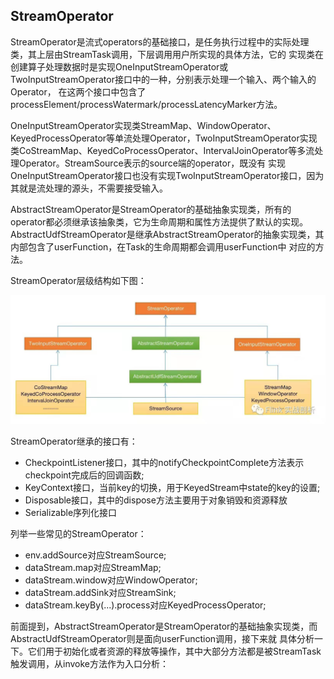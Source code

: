 StreamOperator
-------------

StreamOperator是流式operators的基础接口，是任务执行过程中的实际处理类，其上层由StreamTask调用，下层调用用户所实现的具体方法，它的
实现类在创建算子处理数据时是实现OneInputStreamOperator或TwoInputStreamOperator接口中的一种，分别表示处理一个输入、两个输入的Operator，
在这两个接口中包含了processElement/processWatermark/processLatencyMarker方法。

OneInputStreamOperator实现类StreamMap、WindowOperator、KeyedProcessOperator等单流处理Operator，TwoInputStreamOperator实现
类CoStreamMap、KeyedCoProcessOperator、IntervalJoinOperator等多流处理Operator。StreamSource表示的source端的operator，既没有
实现OneInputStreamOperator接口也没有实现TwoInputStreamOperator接口，因为其就是流处理的源头，不需要接受输入。

AbstractStreamOperator是StreamOperator的基础抽象实现类，所有的operator都必须继承该抽象类，它为生命周期和属性方法提供了默认的实现。
AbstractUdfStreamOperator是继承AbstractStreamOperator的抽象实现类，其内部包含了userFunction，在Task的生命周期都会调用userFunction中
对应的方法。

StreamOperator层级结构如下图：

 ![StreamOperator](../images/stream-operator.jpg "StreamOperator")

StreamOperator继承的接口有：
 * CheckpointListener接口，其中的notifyCheckpointComplete方法表示checkpoint完成后的回调函数;
 * KeyContext接口，当前key的切换，用于KeyedStream中state的key的设置;
 * Disposable接口，其中的dispose方法主要用于对象销毁和资源释放
 * Serializable序列化接口

 列举一些常见的StreamOperator：
  * env.addSource对应StreamSource;
  * dataStream.map对应StreamMap;
  * dataStream.window对应WindowOperator;
  * dataStream.addSink对应StreamSink;
  * dataStream.keyBy(...).process对应KeyedProcessOperator;

前面提到，AbstractStreamOperator是StreamOperator的基础抽象实现类，而AbstractUdfStreamOperator则是面向userFunction调用，接下来就
具体分析一下。它们用于初始化或者资源的释放等操作，其中大部分方法都是被StreamTask触发调用，从invoke方法作为入口分析：
